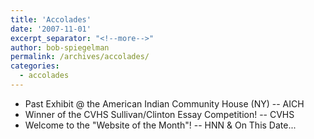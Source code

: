 ```yaml
---
title: 'Accolades'
date: '2007-11-01'
excerpt_separator: "<!--more-->"
author: bob-spiegelman
permalink: /archives/accolades/
categories:  
  - accolades
---
```

  - Past Exhibit @ the American Indian Community House (NY) -- AICH
  - Winner of the CVHS Sullivan/Clinton Essay Competition! -- CVHS
  - Welcome to the "Website of the Month"! -- HNN & On This Date...
